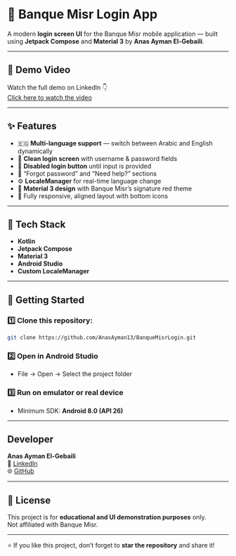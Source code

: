 # 🏦 Banque Misr Login App

A modern **login screen UI** for the Banque Misr mobile application — built using **Jetpack Compose** and **Material 3** by **Anas Ayman El-Gebaili**.

---

## 🎥 Demo Video

Watch the full demo on LinkedIn 👇  
 [Click here to watch the video]([https://www.linkedin.com/posts/anasayman13_android-jetpackcompose-kotlin-activity-7387193604324196352-gQHs?utm_source=share&utm_medium=member_desktop&rcm=ACoAAEnBkXIBKTJ6DykIoZwkgWXGnxE_KUe1yIg])

---

## ✨ Features

- 🇪🇬 **Multi-language support** — switch between Arabic and English dynamically
- 🔐 **Clean login screen** with username & password fields
- 🚫 **Disabled login button** until input is provided
- 💬 “Forgot password” and “Need help?” sections
- ⚙️ **LocaleManager** for real-time language change
- 🎨 **Material 3 design** with Banque Misr’s signature red theme
- 📱 Fully responsive, aligned layout with bottom icons

---

## 🧮 Tech Stack

- **Kotlin**
- **Jetpack Compose**
- **Material 3**
- **Android Studio**
- **Custom LocaleManager**

---

## 🚀 Getting Started

### 1️⃣ Clone this repository:
```bash
git clone https://github.com/AnasAyman13/BanqueMisrLogin.git
```

### 2️⃣ Open in Android Studio
- File → Open → Select the project folder

### 3️⃣ Run on emulator or real device  
- Minimum SDK: **Android 8.0 (API 26)**

---

##  Developer

**Anas Ayman El-Gebaili**  
💼 [LinkedIn](https://www.linkedin.com/in/YOUR-LINKEDIN-USERNAME/)  
🌐 [GitHub](https://github.com/AnasAyman13)

---

## 📄 License

This project is for **educational and UI demonstration purposes** only.  
Not affiliated with Banque Misr.

---

⭐ If you like this project, don’t forget to **star the repository** and share it!
